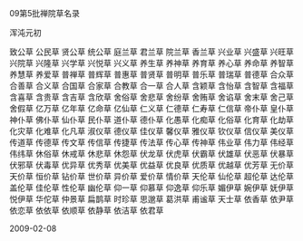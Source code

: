 09第5批禅院草名录

浑沌元初


致公草 公民草 贤公草 统公草 庭兰草 君兰草 院兰草 香兰草
兴业草 兴盛草 兴旺草 兴院草 兴隆草 兴学草 兴悦草 兴义草
养生草 养神草 养育草 养心草 养命草 养智草 养慧草 养爱草
普禅草 普辉草 普惠草 普贤草 普明草 普乐草 普瑞草 普德草
合众草 合善草 合义草 合国草 合家草 合教草 合一草 合人草
含颖草 含怡草 含智草 含福草 含喜草 含贵草 含吉草 含欣草
舍俗草 舍悲草 舍纷草 舍贿草 舍谄草 舍末草 舍己草 舍假草
亿万草 亿年草 亿命草 亿仙草 仁义草 仁德草 仁寿草 仁信草
帝仆草 皇仆草 神仆草 佛仆草 仙仆草 民仆草 道仆草 德仆草
化愚草 化痴草 化俗草 化育草 化劫草 化灾草 化难草 化凡草
淑仪草 德仪草 佳仪草 馨仪草 雅仪草 钦仪草 信仪草 美仪草
传道草 传德草 传文草 传信草 传捷草 传法草 传心草 传神草
伟业草 伟力草 伟经草 伟纬草 休俗草 休戒草 休悲草 休怨草
伏龙草 伏虎草 伏霸草 伏雄草 伏恶草 伏暴草 伏邪草 伏毒草
优异草 优秀草 优美草 优益草 优良草 优质草 优越草 优芳草
无价草 天价草 恒价草 钻价草 世价草 异价草 爱价草 情价草
天伦草 仙伦草 超伦草 达伦草 盖伦草 佳伦草 性伦草 幽伦草
仰一草 仰慕草 仰逸草 仰乐草 媚伊草 婉伊草 妩伊草 悦伊草
华佗草 仲景草 扁鹊草 时珍草 思邈草 葛洪草 甫谧草 天士草
依香草 依尹草 依恋草 依依草 依顺草 依静草 依洁草 依君草
 
2009-02-08
 


